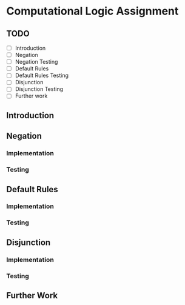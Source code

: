 # Computational Logic Assignment
## TODO
- [ ] Introduction
- [ ] Negation
- [ ] Negation Testing
- [ ] Default Rules
- [ ] Default Rules Testing
- [ ] Disjunction
- [ ] Disjunction Testing
- [ ] Further work

## Introduction

## Negation
### Implementation
### Testing

## Default Rules
### Implementation
### Testing

## Disjunction
### Implementation
### Testing

## Further Work